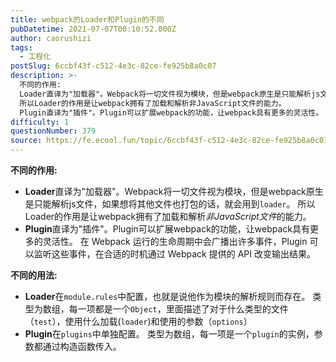 ```yaml
---
title: webpack的Loader和Plugin的不同
pubDatetime: 2021-07-07T00:10:52.000Z
author: caorushizi
tags:
  - 工程化
postSlug: 6ccbf43f-c512-4e3c-82ce-fe925b8a0c07
description: >-
  不同的作用:
  Loader直译为"加载器"。Webpack将一切文件视为模块，但是webpack原生是只能解析js文件，如果想将其他文件也打包的话，就会用到loader。
  所以Loader的作用是让webpack拥有了加载和解析非JavaScript文件的能力。
  Plugin直译为"插件"。Plugin可以扩展webpack的功能，让webpack具有更多的灵活性。 在 Webpack 运行的生命
difficulty: 1
questionNumber: 379
source: https://fe.ecool.fun/topic/6ccbf43f-c512-4e3c-82ce-fe925b8a0c07
---
```


<p><strong>不同的作用:</strong><br/> </p><ul><li> <strong>Loader</strong>直译为&quot;加载器&quot;。Webpack将一切文件视为模块，但是webpack原生是只能解析js文件，如果想将其他文件也打包的话，就会用到<code>loader</code>。 所以Loader的作用是让webpack拥有了加载和解析<em>非JavaScript文件</em>的能力。</li><li> <strong>Plugin</strong>直译为&quot;插件&quot;。Plugin可以扩展webpack的功能，让webpack具有更多的灵活性。 在 Webpack 运行的生命周期中会广播出许多事件，Plugin 可以监听这些事件，在合适的时机通过 Webpack 提供的 API 改变输出结果。</li></ul><p> <strong>不同的用法:</strong><br/> </p><ul><li> <strong>Loader</strong>在<code>module.rules</code>中配置，也就是说他作为模块的解析规则而存在。 类型为数组，每一项都是一个<code>Object</code>，里面描述了对于什么类型的文件（<code>test</code>），使用什么加载(<code>loader</code>)和使用的参数（<code>options</code>）</li><li> <strong>Plugin</strong>在<code>plugins</code>中单独配置。 类型为数组，每一项是一个<code>plugin</code>的实例，参数都通过构造函数传入。</li></ul><p><br/></p>
